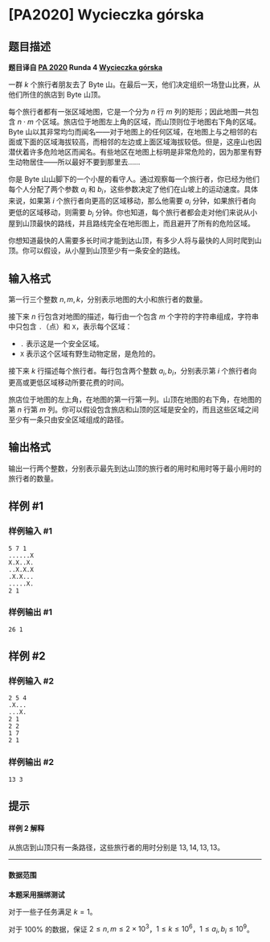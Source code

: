# [PA2020] Wycieczka górska

## 题目描述

**题目译自 [PA 2020](https://sio2.mimuw.edu.pl/c/pa-2020-1/dashboard/) Runda 4 [Wycieczka górska](https://sio2.mimuw.edu.pl/c/pa-2020-1/wyc/)**

一群 $k$ 个旅行者朋友去了 Byte 山。在最后一天，他们决定组织一场登山比赛，从他们所住的旅店到 Byte 山顶。

每个旅行者都有一张区域地图，它是一个分为 $n$ 行 $m$ 列的矩形；因此地图一共包含 $n\cdot m$ 个区域。旅店位于地图左上角的区域，而山顶则位于地图右下角的区域。Byte 山以其非常均匀而闻名——对于地图上的任何区域，在地图上与之相邻的右面或下面的区域海拔较高，而相邻的左边或上面区域海拔较低。但是，这座山也因潜伏着许多危险地区而闻名。有些地区在地图上标明是非常危险的，因为那里有野生动物居住——所以最好不要到那里去……

你是 Byte 山山脚下的一个小屋的看守人。通过观察每一个旅行者，你已经为他们每个人分配了两个参数 $a_i$ 和 $b_i$，这些参数决定了他们在山坡上的运动速度。具体来说，如果第 $i$ 个旅行者向更高的区域移动，那么他需要 $a_i$ 分钟，如果旅行者向更低的区域移动，则需要 $b_i$ 分钟。你也知道，每个旅行者都会走对他们来说从小屋到山顶最快的路线，并且路线完全在地形图上，而且避开了所有的危险区域。

你想知道最快的人需要多长时间才能到达山顶，有多少人将与最快的人同时爬到山顶。你可以假设，从小屋到山顶至少有一条安全的路线。

## 输入格式

第一行三个整数 $n,m,k$，分别表示地图的大小和旅行者的数量。

接下来 $n$ 行包含对地图的描述，每行由一个包含 $m$ 个字符的字符串组成，字符串中只包含 $\texttt{.}$（点）和 $\texttt X$，表示每个区域：

- $\texttt .$ 表示这是一个安全区域。
- $\texttt X$ 表示这个区域有野生动物定居，是危险的。

接下来 $k$ 行描述每个旅行者。每行包含两个整数 $a_i,b_i$，分别表示第 $i$ 个旅行者向更高或更低区域移动所要花费的时间。

旅店位于地图的左上角，在地图的第一行第一列。山顶在地图的右下角，在地图的第 $n$ 行第 $m$ 列。你可以假设包含旅店和山顶的区域是安全的，而且这些区域之间至少有一条只由安全区域组成的路径。

## 输出格式

输出一行两个整数，分别表示最先到达山顶的旅行者的用时和用时等于最小用时的旅行者的数量。

## 样例 #1

### 样例输入 #1
```
5 7 1
......X
X.X..X.
..X.X.X
.X.X...
.....X.
2 1
```

### 样例输出 #1

```
26 1
```

## 样例 #2

### 样例输入 #2
```
2 5 4
.X...
...X.
2 1
2 2
1 7
2 1
```

### 样例输出 #2

```
13 3
```

## 提示

#### 样例 2 解释

从旅店到山顶只有一条路径，这些旅行者的用时分别是 $13,14,13,13$。

------------

#### 数据范围

**本题采用捆绑测试**

对于一些子任务满足 $k=1$。

对于 $100\%$ 的数据，保证 $2\le n,m\le 2\times 10^3$，$1\le k\le 10^6$，$1\le a_i,b_i\le 10^9$。
